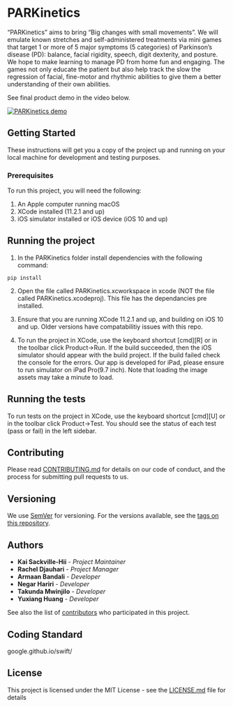 # PARKinetics

“PARKinetics” aims to bring “Big changes with small movements”. We will emulate known stretches and self-administered treatments via mini games that target 1 or more of 5 major symptoms (5 categories) of Parkinson’s disease (PD): balance, facial rigidity, speech, digit dexterity, and posture. We hope to make learning to manage PD from home fun and engaging. The games not only educate the patient but also help track the slow the regression of facial, fine-motor and rhythmic abilities to give them a better understanding of their own abilities.

See final product demo in the video below.

[![PARKinetics demo](https://img.youtube.com/vi/gzLat6ZRzsc/0.jpg)](https://www.youtube.com/watch?v=gzLat6ZRzsc)

## Getting Started

These instructions will get you a copy of the project up and running on your local machine for development and testing purposes.

### Prerequisites

To run this project, you will need the following:
1. An Apple computer running macOS
2. XCode installed (11.2.1 and up)
3. iOS simulator installed or iOS device (iOS 10 and up)

## Running the project

1. In the PARKinetics folder install dependencies with the following command:

```
pip install
```

2. Open the file called PARKinetics.xcworkspace in xcode (NOT the file called PARKinetics.xcodeproj). This file has the dependancies pre installed.

3. Ensure that you are running XCode 11.2.1 and up, and building on iOS 10 and up. Older versions have compatabilitiy issues with this repo.

4. To run the project in XCode, use the keyboard shortcut [cmd][R] or in the toolbar click Product->Run. If the build succeeded, then the iOS simulator should appear with the build project. If the build failed check the console for the errors. Our app is developed for iPad, please ensure to run simulator on iPad Pro(9.7 inch). Note that loading the image assets may take a minute to load.

## Running the tests

To run tests on the project in XCode, use the keyboard shortcut [cmd][U] or in the toolbar click Product->Test. You should see the status of each test (pass or fail) in the left sidebar.

## Contributing

Please read [CONTRIBUTING.md](https://gist.github.com/PurpleBooth/b24679402957c63ec426) for details on our code of conduct, and the process for submitting pull requests to us.

## Versioning

We use [SemVer](http://semver.org/) for versioning. For the versions available, see the [tags on this repository](https://github.com/your/project/tags). 

## Authors

* **Kai Sackville-Hii** - *Project Maintainer*
* **Rachel Djauhari** - *Project Manager*
* **Armaan Bandali** - *Developer*
* **Negar Hariri** - *Developer*
* **Takunda Mwinjilo** - *Developer*
* **Yuxiang Huang** - *Developer*

See also the list of [contributors](https://github.com/ksackvil/CMPT-275/graphs/contributors) who participated in this project.

## Coding Standard

google.github.io/swift/

## License

This project is licensed under the MIT License - see the [LICENSE.md](LICENSE.md) file for details
